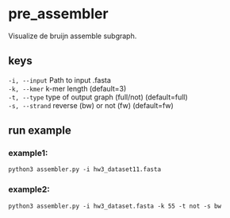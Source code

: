 # pre_assembler
Visualize de bruijn assemble subgraph.

## keys
`-i, --input` Path to input .fasta  
`-k, --kmer` k-mer length (default=3)  
`-t, --type` type of output graph (full/not) (default=full)  
`-s, --strand` reverse (bw) or not (fw) (default=fw)    

## run example

### example1:
```
python3 assembler.py -i hw3_dataset11.fasta
```
### example2:
```
python3 assembler.py -i hw3_dataset.fasta -k 55 -t not -s bw
```
